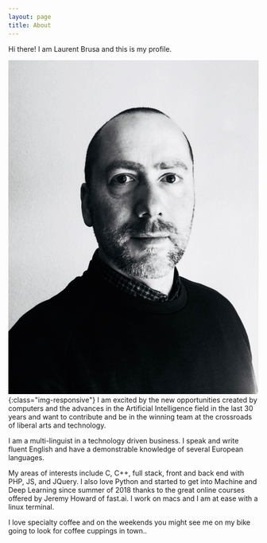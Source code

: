 ```yaml
---
layout: page
title: About
---
```

<div class="message">
  Hi there! I am Laurent Brusa and this is my profile.
</div>

![laurent](/img/about.jpg){:class="img-responsive"}
I am excited by the new opportunities created by computers and the advances in the Artificial Intelligence field in the last 30 years and want to contribute and be in the winning team at the crossroads of liberal arts and technology.

I am a multi-linguist in a technology driven business. I speak and write fluent English and have a demonstrable knowledge of several European languages.

My areas of interests include C, C++, full stack, front and back end with PHP, JS, and JQuery. I also love Python and started to get into Machine and Deep Learning since summer of 2018 thanks to the great online courses offered by Jeremy Howard of fast.ai. I work on macs and I am at ease with a linux terminal.

I love specialty coffee and on the weekends you might see me on my bike going to look for coffee cuppings in town.. 

